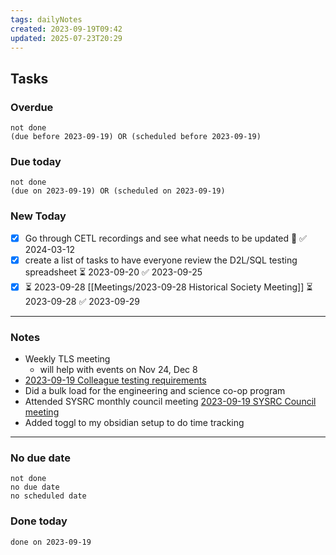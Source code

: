```yaml
---
tags: dailyNotes
created: 2023-09-19T09:42
updated: 2025-07-23T20:29
---
```

## Tasks
### Overdue
```tasks
not done
(due before 2023-09-19) OR (scheduled before 2023-09-19)
```

### Due today
```tasks
not done
(due on 2023-09-19) OR (scheduled on 2023-09-19)
```

### New Today
- [x] Go through CETL recordings and see what needs to be updated 🔼 ✅ 2024-03-12
- [x] create a list of tasks to have everyone review the D2L/SQL testing spreadsheet ⏳ 2023-09-20 ✅ 2023-09-25
- [x] ⏳ 2023-09-28 [[Meetings/2023-09-28 Historical Society Meeting]] ⏳ 2023-09-28 ✅ 2023-09-29
----
### Notes
- Weekly TLS meeting
	- will help with events on Nov 24, Dec 8
- [2023-09-19 Colleague testing requirements](../Meetings/2023-09-19%20Colleague%20testing%20requirements.md)
- Did a bulk load for the engineering and science co-op program
- Attended SYSRC monthly council meeting [2023-09-19 SYSRC Council meeting](../Meetings/2023-09-19%20SYSRC%20Council%20meeting.md)
- Added toggl to my obsidian setup to do time tracking
----
### No due date
```tasks
not done
no due date
no scheduled date
```

### Done today
```tasks
done on 2023-09-19
```

